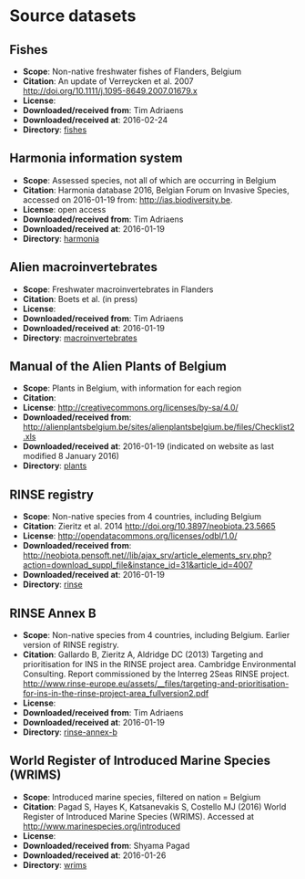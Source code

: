 # Source datasets

## Fishes

* **Scope**: Non-native freshwater fishes of Flanders, Belgium
* **Citation**: An update of Verreycken et al. 2007 http://doi.org/10.1111/j.1095-8649.2007.01679.x
* **License**: 
* **Downloaded/received from**: Tim Adriaens
* **Downloaded/received at**: 2016-02-24
* **Directory**: [fishes](fishes)

## Harmonia information system

* **Scope**: Assessed species, not all of which are occurring in Belgium
* **Citation**: Harmonia database 2016, Belgian Forum on Invasive Species, accessed on 2016-01-19 from: http://ias.biodiversity.be.
* **License**: open access
* **Downloaded/received from**: Tim Adriaens
* **Downloaded/received at**: 2016-01-19
* **Directory**: [harmonia](harmonia)

## Alien macroinvertebrates

* **Scope**: Freshwater macroinvertebrates in Flanders
* **Citation**: Boets et al. (in press)
* **License**: 
* **Downloaded/received from**: Tim Adriaens
* **Downloaded/received at**: 2016-01-19
* **Directory**: [macroinvertebrates](macroinvertebrates)

## Manual of the Alien Plants of Belgium

* **Scope**: Plants in Belgium, with information for each region
* **Citation**: 
* **License**: http://creativecommons.org/licenses/by-sa/4.0/
* **Downloaded/received from**: http://alienplantsbelgium.be/sites/alienplantsbelgium.be/files/Checklist2.xls
* **Downloaded/received at**: 2016-01-19 (indicated on website as last modified 8 January 2016)
* **Directory**: [plants](plants)

## RINSE registry

* **Scope**: Non-native species from 4 countries, including Belgium
* **Citation**: Zieritz et al. 2014 http://doi.org/10.3897/neobiota.23.5665
* **License**: http://opendatacommons.org/licenses/odbl/1.0/
* **Downloaded/received from**: http://neobiota.pensoft.net//lib/ajax_srv/article_elements_srv.php?action=download_suppl_file&instance_id=31&article_id=4007
* **Downloaded/received at**: 2016-01-19
* **Directory**: [rinse](rinse)

## RINSE Annex B

* **Scope**: Non-native species from 4 countries, including Belgium. Earlier version of RINSE registry.
* **Citation**: Gallardo B, Zieritz A, Aldridge DC (2013) Targeting and prioritisation for INS in the RINSE project area. Cambridge Environmental Consulting. Report commissioned by the Interreg 2Seas RINSE project. http://www.rinse-europe.eu/assets/__files/targeting-and-prioritisation-for-ins-in-the-rinse-project-area_fullversion2.pdf
* **License**:
* **Downloaded/received from**: Tim Adriaens
* **Downloaded/received at**: 2016-01-19
* **Directory**: [rinse-annex-b](rinse-annex-b)

## World Register of Introduced Marine Species (WRIMS)

* **Scope**: Introduced marine species, filtered on nation = Belgium
* **Citation**: Pagad S, Hayes K, Katsanevakis S, Costello MJ (2016) World Register of Introduced Marine Species (WRIMS). Accessed at http://www.marinespecies.org/introduced
* **License**:
* **Downloaded/received from**: Shyama Pagad
* **Downloaded/received at**: 2016-01-26
* **Directory**: [wrims](wrims)
